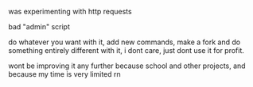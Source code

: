 was experimenting with http requests

bad "admin" script

do whatever you want with it, add new commands, make a fork and do something entirely different with it, i dont care, just dont use it for profit.

wont be improving it any further because school and other projects, and because my time is very limited rn
